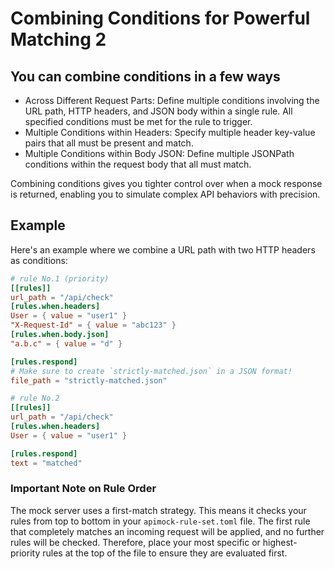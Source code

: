 # Combining Conditions for Powerful Matching 2

## You can combine conditions in a few ways

- Across Different Request Parts: Define multiple conditions involving the URL path, HTTP headers, and JSON body within a single rule. All specified conditions must be met for the rule to trigger.
- Multiple Conditions within Headers: Specify multiple header key-value pairs that all must be present and match.
- Multiple Conditions within Body JSON: Define multiple JSONPath conditions within the request body that all must match.

Combining conditions gives you tighter control over when a mock response is returned, enabling you to simulate complex API behaviors with precision.

## Example

Here's an example where we combine a URL path with two HTTP headers as conditions:

```toml
# rule No.1 (priority)
[[rules]]
url_path = "/api/check"
[rules.when.headers]
User = { value = "user1" }
"X-Request-Id" = { value = "abc123" }
[rules.when.body.json]
"a.b.c" = { value = "d" }

[rules.respond]
# Make sure to create `strictly-matched.json` in a JSON format!
file_path = "strictly-matched.json"

# rule No.2
[[rules]]
url_path = "/api/check"
[rules.when.headers]
User = { value = "user1" }

[rules.respond]
text = "matched"
```

### Important Note on Rule Order

The mock server uses a first-match strategy. This means it checks your rules from top to bottom in your `apimock-rule-set.toml` file. The first rule that completely matches an incoming request will be applied, and no further rules will be checked. Therefore, place your most specific or highest-priority rules at the top of the file to ensure they are evaluated first.
